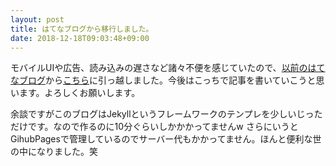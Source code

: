 ```yaml
---
layout: post
title: はてなブログから移行しました。
date: 2018-12-18T09:03:48+09:00
---
```


モバイルUIや広告、読み込みの遅さなど諸々不便を感じていたので、[以前のはてなブログ](https://no-sugi.hatenablog.com)から[こちら](https://blog.nosugi.tech)に引っ越しました。今後はこっちで記事を書いていこうと思います。よろしくお願いします。

余談ですがこのブログはJekyllというフレームワークのテンプレを少しいじっただけです。なので作るのに10分ぐらいしかかかってませんw
さらにいうとGihubPagesで管理しているのでサーバー代もかかってません。ほんと便利な世の中になりました。笑
